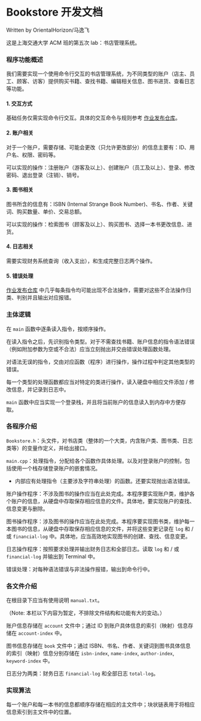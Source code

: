 # Bookstore 开发文档

Written by OrientalHorizon/马逸飞

这是上海交通大学 ACM 班的第五次 lab：书店管理系统。

### 程序功能概述

我们需要实现一个使用命令行交互的书店管理系统，为不同类型的账户（店主、员工、顾客、访客）提供购买书籍、查找书籍、编辑相关信息、图书进货、查看日志等功能。

#### 1. 交互方式

基础任务仅需实现命令行交互。具体的交互命令与规则参考 [作业发布仓库](https://github.com/ACMClassCourse-2022/Bookstore-2022/blob/master/requirements.md#交互方式)。

#### 2. 账户相关

对于一个账户，需要存储、可能会更改（只允许更改部分）的信息主要有：ID、用户名、权限、密码等。

可以实现的操作：注册账户（游客及以上）、创建账户（员工及以上）、登录、修改密码、退出登录（注销）、销号。

#### 3. 图书相关

图书所含的信息有：ISBN (Internal Strange Book Number)、书名、作者、关键词、购买数量、单价、交易总额。

可以实现的操作：检索图书（顾客及以上）、购买图书、选择一本书更改信息、进货。

#### 4. 日志相关

需要实现财务系统查询（收入支出），和生成完整日志两个操作。

#### 5. 错误处理

[作业发布仓库](https://github.com/ACMClassCourse-2022/Bookstore-2022/blob/master/requirements.md) 中几乎每条指令均可能出现不合法操作，需要对这些不合法操作归类、判别并且输出对应报错。

### 主体逻辑

在 `main` 函数中逐条读入指令，按顺序操作。

在读入指令之后，先识别指令类型。对于不需查找书籍、账户信息的指令语法错误（例如附加参数为空或不合法）应当立刻抛出并交由错误处理函数处理。

对语法无误的指令，交由对应函数（程序）进行操作，操作过程中判定其他类型的错误。

每一个类型的处理函数都应当对特定的类进行操作，读入硬盘中相应文件添加 / 修改信息，并记录到日志中。

`main` 函数中应当实现一个登录栈，并且将当前账户的信息读入到内存中方便存取。

### 各程序介绍

`Bookstore.h`：头文件，对书店类（整体的一个大类，内含账户类、图书类、日志类等）的变量作定义，并给出接口。

`main.cpp`：处理指令，分配给各个函数作具体处理。以及对登录账户的控制，包括使用一个栈存储登录账户的嵌套情况。

- 内部应有处理指令（主要涉及字符串处理）的函数。还要实现抛出语法错误。

账户操作程序：不涉及图书的操作应当在此处完成。本程序要实现账户类，维护各个账户的信息，从硬盘中存取保存相应信息的文件。具体地，要实现账户的查找、信息变更与删除。

图书操作程序：涉及图书的操作应当在此处完成。本程序要实现图书类，维护每一本图书的信息，从硬盘中存取保存相应信息的文件，并将这些变更记录在 `log` 和 / 或 `financial-log` 中。具体地，应当高效地实现图书的创建、查找、信息变更。

日志操作程序：按照要求处理并输出财务日志和全部日志。读取 `log` 和 / 或 `financial-log` 并输出到 Terminal 中。

错误处理：对每种语法错误与非法操作报错，输出到命令行中。

### 各文件介绍

在根目录下应当有使用说明 `manual.txt`。

（Note: 本栏以下内容为暂定，不排除文件结构和功能有大的变动。）

账户信息存储在 `account` 文件中；通过 ID 到账户具体信息的索引（映射）信息存储在 `account-index` 中。

图书信息存储在 `book` 文件中；通过 ISBN、书名、作者、关键词到图书具体信息的索引（映射）信息分别存储在 `isbn-index`, `name-index`, `author-index`, `keyword-index` 中。

日志分为两类：财务日志 `financial-log` 和全部日志 `total-log`。

### 实现算法

每一个账户和每一本书的信息都顺序存储在相应的主文件中；块状链表用于将相应信息索引到主文件中的位置。